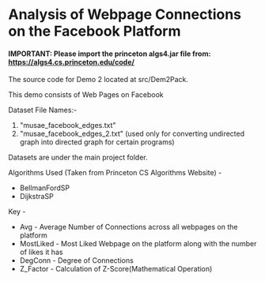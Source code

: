 # Analysis of Webpage Connections on the Facebook Platform

#### IMPORTANT: Please import the princeton algs4.jar file from: https://algs4.cs.princeton.edu/code/ <br>


The source code for Demo 2 located at src/Dem2Pack.

This demo consists of Web Pages on Facebook  <br>

Dataset File Names:- <br> 
1. "musae_facebook_edges.txt"
2. "musae_facebook_edges_2.txt" (used only for converting undirected graph into directed graph for certain programs)

Datasets are under the main project folder.

Algorithms Used (Taken from Princeton CS Algorithms Website) - 
- BellmanFordSP
- DijkstraSP


Key -
- Avg - Average Number of Connections across all webpages on the platform <br>
- MostLiked - Most Liked Webpage on the platform along with the number of likes it has <br>
- DegConn - Degree of Connections
- Z_Factor - Calculation of Z-Score(Mathematical Operation)






